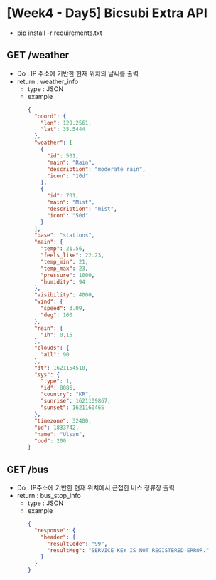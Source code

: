 # [Week4 - Day5] Bicsubi Extra API
  - pip install -r requirements.txt
  
## GET /weather
  - Do : IP 주소에 기반한 현재 위치의 날씨를 출력
  - return : weather_info
    - type : JSON
    - example
      ``` JSON
      {
        "coord": {
          "lon": 129.2561, 
          "lat": 35.5444
        }, 
        "weather": [
          {
            "id": 501, 
            "main": "Rain", 
            "description": "moderate rain", 
            "icon": "10d"
          }, 
          {
            "id": 701, 
            "main": "Mist", 
            "description": "mist", 
            "icon": "50d"
          }
        ], 
        "base": "stations", 
        "main": {
          "temp": 21.56, 
          "feels_like": 22.23, 
          "temp_min": 21, 
          "temp_max": 23, 
          "pressure": 1000, 
          "humidity": 94
        }, 
        "visibility": 4000, 
        "wind": {
          "speed": 3.09, 
          "deg": 160
        }, 
        "rain": {
          "1h": 0.15
        }, 
        "clouds": {
          "all": 90
        }, 
        "dt": 1621154510, 
        "sys": {
          "type": 1, 
          "id": 8086, 
          "country": "KR", 
          "sunrise": 1621109867, 
          "sunset": 1621160465
        }, 
        "timezone": 32400, 
        "id": 1833742, 
        "name": "Ulsan", 
        "cod": 200
      }
      ```

## GET /bus
  - Do : IP주소에 기반한 현재 위치에서 근접한 버스 정류장 출력
  - return : bus_stop_info
    - type : JSON
    - example
      ``` JSON
      {
        "response": {
          "header": {
            "resultCode": "99", 
            "resultMsg": "SERVICE KEY IS NOT REGISTERED ERROR."
          }
        }
      }
      ```